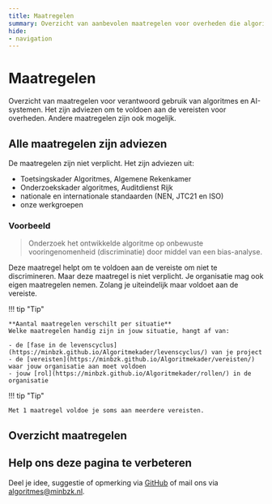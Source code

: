 ```yaml
---
title: Maatregelen
summary: Overzicht van aanbevolen maatregelen voor overheden die algoritmes of AI ontwikkelen of gebruiken. De maatregelen helpen om te voldoen aan de vereisten.
hide:
- navigation
---
```

# Maatregelen
Overzicht van maatregelen voor verantwoord gebruik van algoritmes en AI-systemen. Het zijn adviezen om te voldoen aan de vereisten voor overheden. Andere maatregelen zijn ook mogelijk.

## Alle maatregelen zijn adviezen
De maatregelen zijn niet verplicht. Het zijn adviezen uit:

- Toetsingskader Algoritmes, Algemene Rekenkamer
- Onderzoekskader algoritmes, Auditdienst Rijk
- nationale en internationale standaarden (NEN, JTC21 en ISO)
- onze werkgroepen

### Voorbeeld
> Onderzoek het ontwikkelde algoritme op onbewuste vooringenomenheid (discriminatie) door middel van een bias-analyse.

Deze maatregel helpt om te voldoen aan de vereiste om niet te discrimineren. Maar deze maatregel is niet verplicht. Je organisatie mag ook eigen maatregelen nemen. Zolang je uiteindelijk maar voldoet aan de vereiste.
    
!!! tip "Tip"

    **Aantal maatregelen verschilt per situatie**
    Welke maatregelen handig zijn in jouw situatie, hangt af van:
  
    - de [fase in de levenscyclus](https://minbzk.github.io/Algoritmekader/levenscyclus/) van je project
    - de [vereisten](https://minbzk.github.io/Algoritmekader/vereisten/) waar jouw organisatie aan moet voldoen
    - jouw [rol](https://minbzk.github.io/Algoritmekader/rollen/) in de organisatie

!!! tip "Tip"

    Met 1 maatregel voldoe je soms aan meerdere vereisten.

## Overzicht maatregelen

<!-- list_maatregelen_all -->

## Help ons deze pagina te verbeteren
Deel je idee, suggestie of opmerking via [GitHub](https://github.com/MinBZK/Algoritmekader) of mail ons via [algoritmes@minbzk.nl](algoritmes@minbzk.nl).
